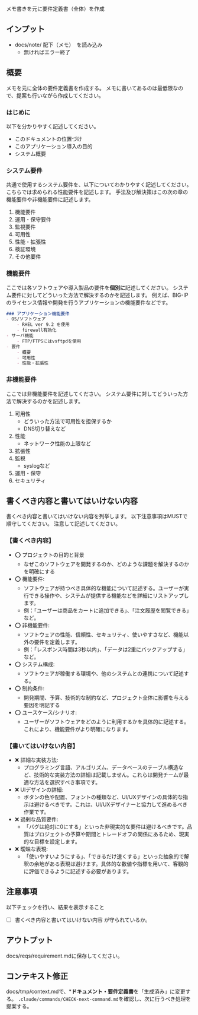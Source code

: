 メモ書きを元に要件定義書（全体）を作成

## インプット
- docs/note/ 配下（メモ）　を読み込み
    - 無ければエラー終了

## 概要
メモを元に全体の要件定義書を作成する。
メモに書いてあるのは最低限なので、提案も行いながら作成してください。

### はじめに
以下を分かりやすく記述してください。
- このドキュメントの位置づけ
- このアプリケーション導入の目的
- システム概要

### システム要件
共通で使用するシステム要件を、以下についてわかりやすく記述してください。
こちらでは求められる性能要件を記述します。
手法及び解決策はこの次の章の機能要件や非機能要件に記述します。

1. 機能要件
2. 運用・保守要件
3. 監視要件
4. 可用性
5. 性能・拡張性
6. 検証環境
7. その他要件

### 機能要件
ここでは各ソフトウェアや導入製品の要件を**個別に**記述してください。
システム要件に対してどういった方法で解決するのかを記述します。
例えば、BIG-IPのライセンス情報や開発を行うアプリケーションの機能要件などです。
```markdown
### アプリケーション機能要件
- OS/ソフトウェア
    - RHEL ver 9.2 を使用
    - firewall有効化
- サーバ機能
    - FTP/FTPSにはvsftpdを使用
- 要件
    - 概要
    - 可用性
    - 性能・拡張性
```

### 非機能要件
ここでは非機能要件を記述してください。
システム要件に対してどういった方法で解決するのかを記述します。

1. 可用性
    - どういった方法で可用性を担保するか
    - DNS切り替えなど
2. 性能
    - ネットワーク性能の上限など
3. 拡張性
4. 監視
    - syslogなど
5. 運用・保守
6. セキュリティ

## 書くべき内容と書いてはいけない内容
書くべき内容と書いてはいけない内容を列挙します。
以下注意事項はMUSTで順守してください。
注意して記述してください。

### 【書くべき内容】
- ⭕ プロジェクトの目的と背景
    - なぜこのソフトウェアを開発するのか、どのような課題を解決するのかを明確にする
- ⭕ 機能要件:
    - ソフトウェアが持つべき具体的な機能について記述する。ユーザーが実行できる操作や、システムが提供する機能などを詳細にリストアップします。
    - 例：「ユーザーは商品をカートに追加できる」、「注文履歴を閲覧できる」など。
- ⭕ 非機能要件:
    - ソフトウェアの性能、信頼性、セキュリティ、使いやすさなど、機能以外の要件を定義します。
    - 例：「レスポンス時間は3秒以内」、「データは2重にバックアップする」など。
- ⭕ システム構成:
    - ソフトウェアが稼働する環境や、他のシステムとの連携について記述する。
- ⭕ 制約条件:
    - 開発期間、予算、技術的な制約など、プロジェクト全体に影響を与える要因を明記する
- ⭕ ユースケース/シナリオ:
    - ユーザーがソフトウェアをどのように利用するかを具体的に記述する。これにより、機能要件がより明確になります。

### 【書いてはいけない内容】
- ❌ 詳細な実装方法:
    - プログラミング言語、アルゴリズム、データベースのテーブル構造など、技術的な実装方法の詳細は記載しません。これらは開発チームが最適な方法を選択すべき事項です。
- ❌ UIデザインの詳細:
    - ボタンの色や配置、フォントの種類など、UI/UXデザインの具体的な指示は避けるべきです。これは、UI/UXデザイナーと協力して進めるべき作業です。
- ❌ 過剰な品質要件:
    - 「バグは絶対に0にする」といった非現実的な要件は避けるべきです。品質はプロジェクトの予算や期間とトレードオフの関係にあるため、現実的な目標を設定します。
- ❌ 曖昧な表現: 
    - 「使いやすいようにする」、「できるだけ速くする」といった抽象的で解釈の余地がある表現は避けます。具体的な数値や指標を用いて、客観的に評価できるように記述する必要があります。

## 注意事項
以下チェックを行い、結果を表示すること
- [ ]  書くべき内容と書いてはいけない内容 が守られているか。

## アウトプット
docs/reqs/requirement.mdに保存してください。


## コンテキスト修正
docs/tmp/context.mdで、***ドキュメント・要件定義書**を「生成済み」に変更する。
`.claude/commands/CHECK-next-command.md`を確認し、次に行うべき処理を提案する。


